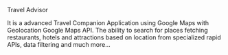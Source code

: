 Travel Advisor

It is a advanced Travel Companion Application using Google Maps with Geolocation Google Maps API. The ability to search for places fetching restaurants, hotels and attractions based on location from specialized rapid APIs, data filtering and much more...
